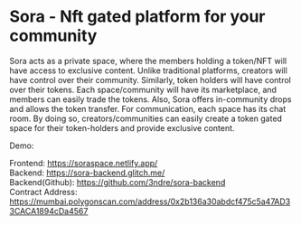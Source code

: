 # Sora - Nft gated platform for your community

Sora acts as a private space, where the members holding a token/NFT will have access to exclusive content. Unlike traditional platforms, creators will have control over their community. Similarly, token holders will have control over their tokens. Each space/community will have its marketplace, and members can easily trade the tokens. Also, Sora offers in-community drops and allows the token transfer. For communication, each space has its chat room. By doing so, creators/communities can easily create a token gated space for their token-holders and provide exclusive content.

Demo:<br>

Frontend: https://soraspace.netlify.app/<br>
Backend: https://sora-backend.glitch.me/<br>
Backend(Github): https://github.com/3ndre/sora-backend<br>
Contract Address: https://mumbai.polygonscan.com/address/0x2b136a30abdcf475c5a47AD33CACA1894cDa4567<br>